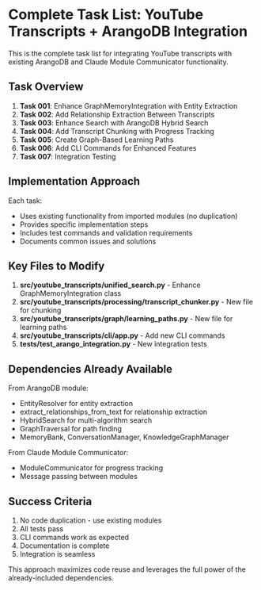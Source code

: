 # Complete Task List: YouTube Transcripts + ArangoDB Integration

This is the complete task list for integrating YouTube transcripts with existing ArangoDB and Claude Module Communicator functionality.

## Task Overview

1. **Task 001**: Enhance GraphMemoryIntegration with Entity Extraction
2. **Task 002**: Add Relationship Extraction Between Transcripts  
3. **Task 003**: Enhance Search with ArangoDB Hybrid Search
4. **Task 004**: Add Transcript Chunking with Progress Tracking
5. **Task 005**: Create Graph-Based Learning Paths
6. **Task 006**: Add CLI Commands for Enhanced Features
7. **Task 007**: Integration Testing

## Implementation Approach

Each task:
- Uses existing functionality from imported modules (no duplication)
- Provides specific implementation steps
- Includes test commands and validation requirements
- Documents common issues and solutions

## Key Files to Modify

1. **src/youtube_transcripts/unified_search.py** - Enhance GraphMemoryIntegration class
2. **src/youtube_transcripts/processing/transcript_chunker.py** - New file for chunking
3. **src/youtube_transcripts/graph/learning_paths.py** - New file for learning paths
4. **src/youtube_transcripts/cli/app.py** - Add new CLI commands
5. **tests/test_arango_integration.py** - New integration tests

## Dependencies Already Available

From ArangoDB module:
- EntityResolver for entity extraction
- extract_relationships_from_text for relationship extraction
- HybridSearch for multi-algorithm search
- GraphTraversal for path finding
- MemoryBank, ConversationManager, KnowledgeGraphManager

From Claude Module Communicator:
- ModuleCommunicator for progress tracking
- Message passing between modules

## Success Criteria

1. No code duplication - use existing modules
2. All tests pass
3. CLI commands work as expected
4. Documentation is complete
5. Integration is seamless

This approach maximizes code reuse and leverages the full power of the already-included dependencies.
